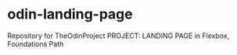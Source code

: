 # odin-landing-page
Repository for TheOdinProject PROJECT: LANDING PAGE
in Flexbox, Foundations Path